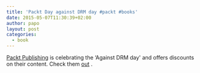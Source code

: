 ```yaml
---
title: 'Packt Day against DRM day #packt #books'
date: 2015-05-07T11:30:39+02:00
author: papo
layout: post
categories:
  - book
---
```

[Packt Publishing](https://www.packtpub.com/) is celebrating the &#8216;Against DRM day' and offers discounts on their content. Check them [out](https://www.packtpub.com/packt/offers/day-against-drm/?utm_source=PGJavaPopo&utm_medium=referral&utm_campaign=OMEDRM2015) .